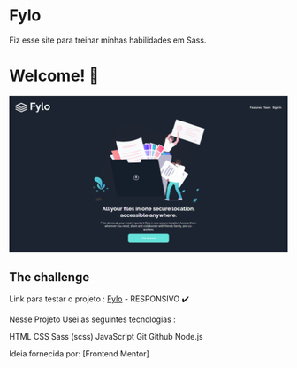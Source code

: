 # Fylo
 Fiz esse site para treinar minhas habilidades em Sass.


<h1>Welcome! 👋</h1>

![](./assets/github-image/github-image.png)


<h2>The challenge</h2>
<p>Link para testar o projeto : <a href="https://fylo-project-s.netlify.app/">Fylo</a> - RESPONSIVO ✔️</p>

Nesse Projeto Usei as seguintes tecnologias :

HTML
CSS
Sass (scss)
JavaScript
Git
Github
Node.js

Ideia fornecida por: [Frontend Mentor]
